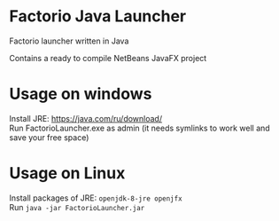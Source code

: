 # Factorio Java Launcher
Factorio launcher written in Java  

Contains a ready to compile NetBeans JavaFX project  

# Usage on windows
Install JRE: https://java.com/ru/download/  
Run FactorioLauncher.exe as admin (it needs symlinks to work well and save your free space)  

# Usage on Linux
Install packages of JRE: `openjdk-8-jre openjfx`  
Run `java -jar FactorioLauncher.jar`  
